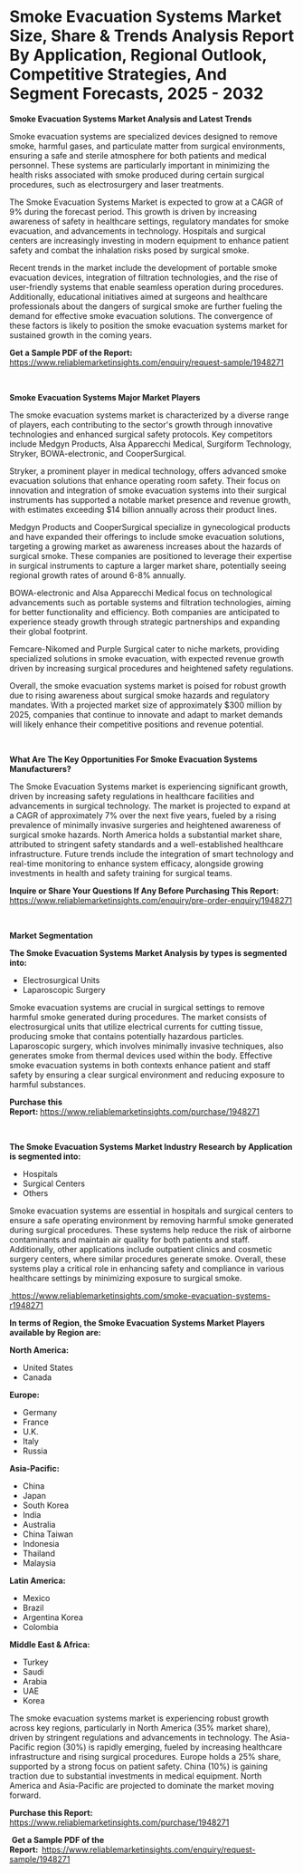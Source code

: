 <p><h1>Smoke Evacuation Systems Market Size, Share & Trends Analysis Report By Application, Regional Outlook, Competitive Strategies, And Segment Forecasts, 2025 - 2032</h1></p><p><strong>Smoke Evacuation Systems Market Analysis and Latest Trends</strong></p>
<p><p>Smoke evacuation systems are specialized devices designed to remove smoke, harmful gases, and particulate matter from surgical environments, ensuring a safe and sterile atmosphere for both patients and medical personnel. These systems are particularly important in minimizing the health risks associated with smoke produced during certain surgical procedures, such as electrosurgery and laser treatments.</p><p>The Smoke Evacuation Systems Market is expected to grow at a CAGR of 9% during the forecast period. This growth is driven by increasing awareness of safety in healthcare settings, regulatory mandates for smoke evacuation, and advancements in technology. Hospitals and surgical centers are increasingly investing in modern equipment to enhance patient safety and combat the inhalation risks posed by surgical smoke.</p><p>Recent trends in the market include the development of portable smoke evacuation devices, integration of filtration technologies, and the rise of user-friendly systems that enable seamless operation during procedures. Additionally, educational initiatives aimed at surgeons and healthcare professionals about the dangers of surgical smoke are further fueling the demand for effective smoke evacuation solutions. The convergence of these factors is likely to position the smoke evacuation systems market for sustained growth in the coming years.</p></p>
<p><strong>Get a Sample PDF of the Report:&nbsp;</strong> <a href="https://www.reliablemarketinsights.com/enquiry/request-sample/1948271?utm_campaign=3044&utm_medium=2&utm_source=Github&utm_content=ia&utm_term=13042025&utm_id=smoke-evacuation-systems">https://www.reliablemarketinsights.com/enquiry/request-sample/1948271</a></p>
<p>&nbsp;</p>
<p><strong>Smoke Evacuation Systems Major Market Players</strong></p>
<p><p>The smoke evacuation systems market is characterized by a diverse range of players, each contributing to the sector's growth through innovative technologies and enhanced surgical safety protocols. Key competitors include Medgyn Products, Alsa Apparecchi Medical, Surgiform Technology, Stryker, BOWA-electronic, and CooperSurgical.</p><p>Stryker, a prominent player in medical technology, offers advanced smoke evacuation solutions that enhance operating room safety. Their focus on innovation and integration of smoke evacuation systems into their surgical instruments has supported a notable market presence and revenue growth, with estimates exceeding $14 billion annually across their product lines.</p><p>Medgyn Products and CooperSurgical specialize in gynecological products and have expanded their offerings to include smoke evacuation solutions, targeting a growing market as awareness increases about the hazards of surgical smoke. These companies are positioned to leverage their expertise in surgical instruments to capture a larger market share, potentially seeing regional growth rates of around 6-8% annually.</p><p>BOWA-electronic and Alsa Apparecchi Medical focus on technological advancements such as portable systems and filtration technologies, aiming for better functionality and efficiency. Both companies are anticipated to experience steady growth through strategic partnerships and expanding their global footprint.</p><p>Femcare-Nikomed and Purple Surgical cater to niche markets, providing specialized solutions in smoke evacuation, with expected revenue growth driven by increasing surgical procedures and heightened safety regulations.</p><p>Overall, the smoke evacuation systems market is poised for robust growth due to rising awareness about surgical smoke hazards and regulatory mandates. With a projected market size of approximately $300 million by 2025, companies that continue to innovate and adapt to market demands will likely enhance their competitive positions and revenue potential.</p></p>
<p>&nbsp;</p>
<p><strong>What Are The Key Opportunities For Smoke Evacuation Systems Manufacturers?</strong></p>
<p><p>The Smoke Evacuation Systems market is experiencing significant growth, driven by increasing safety regulations in healthcare facilities and advancements in surgical technology. The market is projected to expand at a CAGR of approximately 7% over the next five years, fueled by a rising prevalence of minimally invasive surgeries and heightened awareness of surgical smoke hazards. North America holds a substantial market share, attributed to stringent safety standards and a well-established healthcare infrastructure. Future trends include the integration of smart technology and real-time monitoring to enhance system efficacy, alongside growing investments in health and safety training for surgical teams.</p></p>
<p><strong>Inquire or Share Your Questions If Any Before Purchasing This Report:</strong> <a href="https://www.reliablemarketinsights.com/enquiry/pre-order-enquiry/1948271?utm_campaign=3044&utm_medium=2&utm_source=Github&utm_content=ia&utm_term=13042025&utm_id=smoke-evacuation-systems">https://www.reliablemarketinsights.com/enquiry/pre-order-enquiry/1948271</a></p>
<p>&nbsp;</p>
<p><strong>Market Segmentation</strong></p>
<p><strong>The Smoke Evacuation Systems Market Analysis by types is segmented into:</strong></p>
<p><ul><li>Electrosurgical Units</li><li>Laparoscopic Surgery</li></ul></p>
<p><p>Smoke evacuation systems are crucial in surgical settings to remove harmful smoke generated during procedures. The market consists of electrosurgical units that utilize electrical currents for cutting tissue, producing smoke that contains potentially hazardous particles. Laparoscopic surgery, which involves minimally invasive techniques, also generates smoke from thermal devices used within the body. Effective smoke evacuation systems in both contexts enhance patient and staff safety by ensuring a clear surgical environment and reducing exposure to harmful substances.</p></p>
<p><strong>Purchase this Report:&nbsp;</strong><a href="https://www.reliablemarketinsights.com/purchase/1948271?utm_campaign=3044&utm_medium=2&utm_source=Github&utm_content=ia&utm_term=13042025&utm_id=smoke-evacuation-systems">https://www.reliablemarketinsights.com/purchase/1948271</a></p>
<p>&nbsp;</p>
<p><strong>The Smoke Evacuation Systems Market Industry Research by Application is segmented into:</strong></p>
<p><ul><li>Hospitals</li><li>Surgical Centers</li><li>Others</li></ul></p>
<p><p>Smoke evacuation systems are essential in hospitals and surgical centers to ensure a safe operating environment by removing harmful smoke generated during surgical procedures. These systems help reduce the risk of airborne contaminants and maintain air quality for both patients and staff. Additionally, other applications include outpatient clinics and cosmetic surgery centers, where similar procedures generate smoke. Overall, these systems play a critical role in enhancing safety and compliance in various healthcare settings by minimizing exposure to surgical smoke.</p></p>
<p><a href="https://www.reliablemarketinsights.com/smoke-evacuation-systems-r1948271?utm_campaign=3044&utm_medium=2&utm_source=Github&utm_content=ia&utm_term=13042025&utm_id=smoke-evacuation-systems">&nbsp;https://www.reliablemarketinsights.com/smoke-evacuation-systems-r1948271</a></p>
<p><strong>In terms of Region, the Smoke Evacuation Systems Market Players available by Region are:</strong></p>
<p>
    <p> <strong> North America: </strong>
        <ul>
            <li>United States</li>
            <li>Canada</li>
        </ul>
        </p> 
    <p> <strong> Europe: </strong>
        <ul>
            <li>Germany</li>
            <li>France</li>
            <li>U.K.</li>
            <li>Italy</li>
            <li>Russia</li>
        </ul>
        </p> 
    <p> <strong> Asia-Pacific: </strong>
        <ul>
            <li>China</li>
            <li>Japan</li>
            <li>South Korea</li>
            <li>India</li>
            <li>Australia</li>
            <li>China Taiwan</li>
            <li>Indonesia</li>
            <li>Thailand</li>
            <li>Malaysia</li>
        </ul>
        </p> 
    <p> <strong> Latin America: </strong>
        <ul>
            <li>Mexico</li>
            <li>Brazil</li>
            <li>Argentina Korea</li>
            <li>Colombia</li>
        </ul>
        </p> 
    <p> <strong> Middle East & Africa: </strong>
        <ul>
            <li>Turkey</li>
            <li>Saudi</li>
            <li>Arabia</li>
            <li>UAE</li>
            <li>Korea</li>
        </ul>
    </p>
    </p>
<p><p>The smoke evacuation systems market is experiencing robust growth across key regions, particularly in North America (35% market share), driven by stringent regulations and advancements in technology. The Asia-Pacific region (30%) is rapidly emerging, fueled by increasing healthcare infrastructure and rising surgical procedures. Europe holds a 25% share, supported by a strong focus on patient safety. China (10%) is gaining traction due to substantial investments in medical equipment. North America and Asia-Pacific are projected to dominate the market moving forward.</p></p>
<p><strong>Purchase this Report: </strong><a href="https://www.reliablemarketinsights.com/purchase/1948271?utm_campaign=3044&utm_medium=2&utm_source=Github&utm_content=ia&utm_term=13042025&utm_id=smoke-evacuation-systems">https://www.reliablemarketinsights.com/purchase/1948271</a></p>
<p>&nbsp;<strong>Get a Sample PDF of the Report:&nbsp;&nbsp;</strong><a href="https://www.reliablemarketinsights.com/enquiry/request-sample/1948271?utm_campaign=3044&utm_medium=2&utm_source=Github&utm_content=ia&utm_term=13042025&utm_id=smoke-evacuation-systems">https://www.reliablemarketinsights.com/enquiry/request-sample/1948271</a></p>
<p><strong></strong></p>
<p><p></p><p></p><p></p></p>
